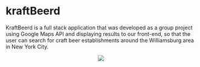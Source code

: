# kraftBeerd


KraftBeerd is a full stack application that was developed as a group project using Google Maps API and displaying results 
to our front-end, so that the user can search for craft beer establishments around the Williamsburg area in New York City. 

<p align="center">
  <img src="/images/mysqldatabase.jpg" />
</p>
